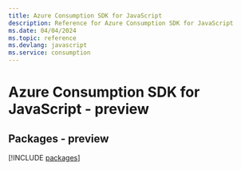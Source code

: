 ```yaml
---
title: Azure Consumption SDK for JavaScript
description: Reference for Azure Consumption SDK for JavaScript
ms.date: 04/04/2024
ms.topic: reference
ms.devlang: javascript
ms.service: consumption
---
```

# Azure Consumption SDK for JavaScript - preview
## Packages - preview
[!INCLUDE [packages](consumption-index.md)]